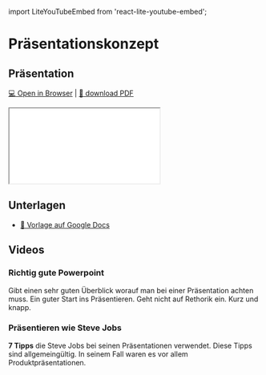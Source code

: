 import LiteYouTubeEmbed from 'react-lite-youtube-embed';

# Präsentationskonzept

## Präsentation

[:computer: Open in Browser](pathname:///slides/präsentationskonzept) | [:floppy_disk: download PDF](pathname:///slides/präsentationskonzept.pdf)

<iframe src="/bbzbl-modul-431/slides/präsentationskonzept"></iframe>

## Unterlagen

- [:link: Vorlage auf Google Docs](https://docs.google.com/document/d/1q801qPjNKls_0JA0Ng7y2lv-K85w3po9zquc-o3vnIk/edit)

## Videos

<div class="container">

<div class="row"><div class="col">

### Richtig gute Powerpoint
Gibt einen sehr guten Überblick worauf man bei einer Präsentation achten muss. Ein guter Start ins Präsentieren. Geht nicht auf Rethorik ein. Kurz und knapp.

</div><div class="col">

<LiteYouTubeEmbed
  id="xNsPCFj9Aqw"
  params="autoplay=1&autohide=1&showinfo=0&rel=0"
  title="DU setzt deinen Fokus falsch - mit Lerntagebuch besser fokussieren und konzentrieren StudentenTipps"
  poster="maxresdefault"
  webp
/>

</div></div>

<div class="row padding-top"><div class="col">

<LiteYouTubeEmbed
  id="9tR0C93T0hs"
  params="autoplay=1&autohide=1&showinfo=0&rel=0"
  title="Präsentieren wie Steve Jobs - Tipps und Tricks vom Meister "
  poster="maxresdefault"
  webp
/>

</div><div class="col">

### Präsentieren wie Steve Jobs
**7 Tipps** die Steve Jobs bei seinen Präsentationen verwendet. Diese Tipps sind allgemeingültig. In seinem Fall waren es vor allem Produktpräsentationen.

</div></div>

</div>

